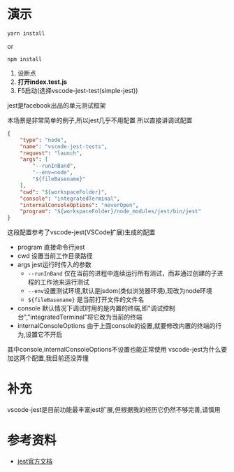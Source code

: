 # 演示

```
yarn install
```
or
```
npm install
```

1. 设断点
2. **打开index.test.js**
3. F5启动(选择vscode-jest-test(simple-jest))

jest是facebook出品的单元测试框架

本场景是非常简单的例子,所以jest几乎不用配置
所以直接讲调试配置
``` JSON
{
    "type": "node",
    "name": "vscode-jest-tests",
    "request": "launch",
    "args": [
        "--runInBand",
        "--env=node",  
        "${fileBasename}"
    ],
    "cwd": "${workspaceFolder}",
    "console": "integratedTerminal",
    "internalConsoleOptions": "neverOpen",
    "program": "${workspaceFolder}/node_modules/jest/bin/jest"
}
```

这段配置参考了vscode-jest(VSCode扩展)生成的配置

- program 直接命令行jest
- cwd 设置当前工作目录路径
- args jest运行时传入的参数
    - `--runInBand` 仅在当前的进程中连续运行所有测试，而非通过创建的子进程的工作池来运行测试
    - `--env`设置测试环境,默认是jsdom(类似浏览器环境),现改为node环境
    - `${fileBasename}` 是当前打开文件的文件名
- console 默认情况下调试时用的是内置的终端,即"调试控制台","integratedTerminal"将它改为当前的终端
- internalConsoleOptions 由于上面console的设置,就要修改内置的终端的行为,设置它不开启

其中console,internalConsoleOptions不设置也能正常使用
vscode-jest为什么要加这两个配置,我目前还没弄懂


# 补充

vscode-jest是目前功能最丰富jest扩展,但根据我的经历它仍然不够完善,请慎用


# 参考资料

- [jest官方文档](https://facebook.github.io/jest/docs)
